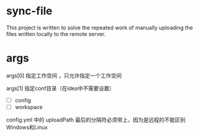 # sync-file

This project is written to solve the repeated work of manually uploading the files written locally to the remote server.

# args

args[0] 指定工作空间 ，只允许指定一个工作空间

args[1] 指定conf目录（在idea中不需要设置）

- [ ] config
- [ ] workspace

config.yml 中的 uploadPath 最后的分隔符必须带上，因为是远程的不能区别Windows和Linux